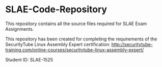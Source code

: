 # SLAE-Code-Repository
This repository contains all the source files required for SLAE Exam Assignments.

This repository has been created for completing the requirements of the SecurityTube Linux Assembly Expert certification: http://securitytube-training.com/online-courses/securitytube-linux-assembly-expert/

Student ID: SLAE-1525
